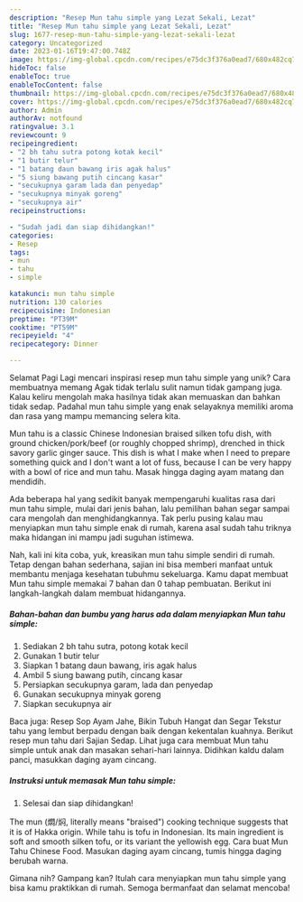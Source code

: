 ```yaml
---
description: "Resep Mun tahu simple yang Lezat Sekali, Lezat"
title: "Resep Mun tahu simple yang Lezat Sekali, Lezat"
slug: 1677-resep-mun-tahu-simple-yang-lezat-sekali-lezat
category: Uncategorized
date: 2023-01-16T19:47:00.748Z
image: https://img-global.cpcdn.com/recipes/e75dc3f376a0ead7/680x482cq70/mun-tahu-simple-foto-resep-utama.jpg
hideToc: false
enableToc: true
enableTocContent: false
thumbnail: https://img-global.cpcdn.com/recipes/e75dc3f376a0ead7/680x482cq70/mun-tahu-simple-foto-resep-utama.jpg
cover: https://img-global.cpcdn.com/recipes/e75dc3f376a0ead7/680x482cq70/mun-tahu-simple-foto-resep-utama.jpg
author: Admin
authorAv: notfound
ratingvalue: 3.1
reviewcount: 9
recipeingredient:
- "2 bh tahu sutra potong kotak kecil"
- "1 butir telur"
- "1 batang daun bawang iris agak halus"
- "5 siung bawang putih cincang kasar"
- "secukupnya garam lada dan penyedap"
- "secukupnya minyak goreng"
- "secukupnya air"
recipeinstructions:

- "Sudah jadi dan siap dihidangkan!"
categories:
- Resep
tags:
- mun
- tahu
- simple

katakunci: mun tahu simple 
nutrition: 130 calories
recipecuisine: Indonesian
preptime: "PT39M"
cooktime: "PT59M"
recipeyield: "4"
recipecategory: Dinner

---
```



Selamat Pagi Lagi mencari inspirasi resep mun tahu simple yang unik? Cara membuatnya memang Agak tidak terlalu sulit namun tidak gampang juga. Kalau keliru mengolah maka hasilnya tidak akan memuaskan dan bahkan tidak sedap. Padahal mun tahu simple yang enak selayaknya memiliki aroma dan rasa yang mampu memancing selera kita.


Mun tahu is a classic Chinese Indonesian braised silken tofu dish, with ground chicken/pork/beef (or roughly chopped shrimp), drenched in thick savory garlic ginger sauce. This dish is what I make when I need to prepare something quick and I don&#39;t want a lot of fuss, because I can be very happy with a bowl of rice and mun tahu. Masak hingga daging ayam matang dan mendidih.

Ada beberapa hal yang sedikit banyak mempengaruhi kualitas rasa dari mun tahu simple, mulai dari jenis bahan, lalu pemilihan bahan segar sampai cara mengolah dan menghidangkannya. Tak perlu pusing kalau mau menyiapkan mun tahu simple enak di rumah, karena asal sudah tahu triknya maka hidangan ini mampu jadi suguhan istimewa.


Nah, kali ini kita coba, yuk, kreasikan mun tahu simple sendiri di rumah. Tetap dengan bahan sederhana, sajian ini bisa memberi manfaat untuk membantu menjaga kesehatan tubuhmu sekeluarga. Kamu dapat membuat Mun tahu simple memakai 7 bahan dan 0 tahap pembuatan. Berikut ini langkah-langkah dalam membuat hidangannya.

<!--inarticleads1-->

##### Bahan-bahan dan bumbu yang harus ada dalam menyiapkan Mun tahu simple:

1. Sediakan 2 bh tahu sutra, potong kotak kecil
1. Gunakan 1 butir telur
1. Siapkan 1 batang daun bawang, iris agak halus
1. Ambil 5 siung bawang putih, cincang kasar
1. Persiapkan secukupnya garam, lada dan penyedap
1. Gunakan secukupnya minyak goreng
1. Siapkan secukupnya air


Baca juga: Resep Sop Ayam Jahe, Bikin Tubuh Hangat dan Segar Tekstur tahu yang lembut berpadu dengan baik dengan kekentalan kuahnya. Berikut resep mun tahu dari Sajian Sedap. Lihat juga cara membuat Mun tahu simple untuk anak dan masakan sehari-hari lainnya. Didihkan kaldu dalam panci, masukkan daging ayam cincang. 

<!--inarticleads2-->

##### Instruksi untuk memasak Mun tahu simple:


1. Selesai dan siap dihidangkan!

The mun (燜/焖, literally means &#34;braised&#34;) cooking technique suggests that it is of Hakka origin. While tahu is tofu in Indonesian. Its main ingredient is soft and smooth silken tofu, or its variant the yellowish egg. Cara buat Mun Tahu Chinese Food. Masukan daging ayam cincang, tumis hingga daging berubah warna. 

Gimana nih? Gampang kan? Itulah cara menyiapkan mun tahu simple yang bisa kamu praktikkan di rumah. Semoga bermanfaat dan selamat mencoba!
